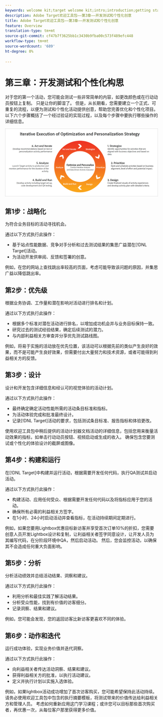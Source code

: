 ```yaml
---
keywords: welcome kit;target welcome kit;intro;introduction;getting started
description: Adobe Target欢迎工具包——第3章——开发测试和个性化创意
title: Adobe Target欢迎工具包——第3章——开发测试和个性化创意
feature: Overview
translation-type: tm+mt
source-git-commit: cf47b7f3625bb1c3430b9fba00c573f489efc448
workflow-type: tm+mt
source-wordcount: '689'
ht-degree: 0%

---
```



# 第三章：开发测试和个性化构思

对于您的第一个活动，您可能会测试一些非常简单的内容，如更改颜色或在行动动员按钮上复制。 只是让你的脚湿了。 但是，从长期看，您需要建立一个正式、可重复的流程，以便为测试和个性化活动提供创意，帮助您完善优化和个性化项目。 以下六个步骤概括了一个经过验证的实现过程，以及每个步骤中要执行哪些操作的详细信息。

![优化与个性化战略图的迭代执行](/help/c-intro/assets/six-steps.png)

## 第1步：战略化

为符合业务目标的活动寻找机会。

通过以下方式执行此操作：

* 基于站点性能数据、竞争对手分析和过去测试结果的集思广益潜在[!DNL Target]活动。
* 为活动开发供审阅、反馈和签署的创意。

例如，在您的网站上查找跳出率较高的页面，考虑可能导致该问题的原因，并集思广益以降低跳出率。

## 第2步：优先级

根据业务协调、工作量和潜在影响对活动进行排名和计划。

通过以下方式执行此操作：

* 根据多个标准对潜在活动进行排名，以增加成功机会并与业务目标保持一致。
* 研究过去的测试经验结果，确定后续测试的潜力。
* 与内部利益相关方审查并分享优先测试路线图。

例如，将易于实施的活动放在优先位置，该活动可以根据先前的类似产生良好的效果，而不是可能产生良好效果，但需要付出大量努力和技术资源，或者可能得到利益相关方的反馈。

## 第3步：设计

设计和开发包含详细信息和经认可的视觉体验的活动计划。

通过以下方式执行此操作：

* 最终确定确定活动性能所需的活动条目标准和指标。
* 为活动体验完成和批准最终设计。
* 记录[!DNL Target]活动的要求，包括测试条目标准、报告指标和体验更改。

使用欢迎工具包中稍后提供的活动计划器文档活动的详细信息，包括您用来衡量活动效果的指标，如单击行动动员按钮、视频启动或生成的收入。 确保包含您要测试或个性化的体验设计的截屏或图像。

## 第4步：构建和运行

在[!DNL Target]中构建并运行活动，根据需要开发任何代码，执行QA测试并启动活动。

通过以下方式执行此操作：

* 构建活动、应用任何受众、根据需要开发任何代码以及将指标应用于您的活动。
* 确保所有必需的利益相关方签字。
* 在1小时、24小时启动活动并查看指标，在活动持续期间定期进行。

例如，如果您要用Lightbox优惠目标新访客并享受首次订单10%的折扣，您需要创意人员开发Lightbox设计和复制，让利益相关者签字同意设计，让开发人员为其编写代码，在分阶段环境中QA，然后启动活动。 然后，您会监控活动，以确保其不会造成任何重大负面影响。

## 第5步：分析

分析活动绩效并总结活动结果、洞察和建议。

通过以下方式执行此操作：

* 利用分析和最佳实践了解活动结果。
* 分析受众性能，找到有价值的访客细分。
* 记录洞察、结果和建议。

例如，您可能会发现，您的返回访客比新访客更喜欢不同的体验。

## 第6步：动作和迭代

运行成功体验，实现业务价值并迭代洞察。

通过以下方式执行此操作：

* 向利益相关者传达活动洞察、结果和建议。
* 获得利益相关方的批准，以执行活动建议。
* 定义并执行计划以实施入选体验。

例如，如果lightbox活动成功增加了首次访客购买，您可能希望保持此活动持续。 请务必使用欢迎工具包中包含的执行摘要模板，将测试带来的价值传达给利益相关方和管理人员。 考虑如何重新应用这门学习课程；或许您可以目标那些首次购买者，再优惠一次，从每位客户那里获得更多价值。